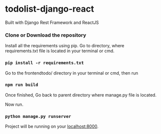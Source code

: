 # todolist-django-react
Built with Django Rest Framework and ReactJS 

### Clone or Download the repository

Install all the requirements using pip. Go to directory, where requirements.txt file is located in your terminal or cmd.

### `pip install -r requirements.txt`

Go to the frontendtodo/ directory in your terminal or cmd, then run

### `npm run build`

Once finished, Go back to parent directory where manage.py file is located.

Now run.

### `python manage.py runserver`

Project will be running on your <a href="http://127.0.0.1:8000/" target="_blank">localhost:8000</a>.
